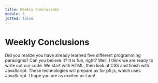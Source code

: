 ```yaml
---
title: Weekly Conclusions
module: 5
jotted: false
---
```


# Weekly Conclusions

Did you realize you have already learned five different programming paradigms?  Can you believe it? It is fun, right?  Well, I think we are ready to write out our code. We start with HTML, then look at CSS and finish with JavaScript.  These technologies will prepare us for p5.js, which uses JavaScript.  I hope you are as excited as I am!